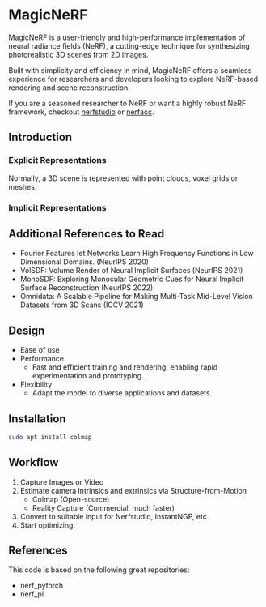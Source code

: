 # MagicNeRF

MagicNeRF is a user-friendly and high-performance implementation of neural radiance fields (NeRF), a cutting-edge technique for synthesizing photorealistic 3D scenes from 2D images.

Built with simplicity and efficiency in mind, MagicNeRF offers a seamless experience for researchers and developers looking to explore NeRF-based rendering and scene reconstruction.

If you are a seasoned researcher to NeRF or want a highly robust NeRF framework, checkout [nerfstudio](https://github.com/nerfstudio-project/nerfstudio) or [nerfacc](https://github.com/nerfstudio-project/nerfacc).

## Introduction

### Explicit Representations
Normally, a 3D scene is represented with point clouds, voxel grids or meshes.

### Implicit Representations


## Additional References to Read

* Fourier Features let Networks Learn High Frequency Functions in Low Dimensional Domains. (NeurIPS 2020)
* VolSDF: Volume Render of Neural Implicit Surfaces (NeurIPS 2021)
* MonoSDF: Exploring Monocular Geometric Cues for Neural Implicit Surface Reconstruction (NeurIPS 2022)
* Omnidata: A Scalable Pipeline for Making Multi-Task Mid-Level Vision Datasets from 3D Scans (ICCV 2021)

## Design

* Ease of use
* Performance
    * Fast and efficient training and rendering, enabling rapid experimentation and prototyping.
* Flexibility
    * Adapt the model to diverse applications and datasets.

## Installation

```bash
sudo apt install colmap
```


<!-- ```bash
sudo apt-get install \
    git \
    cmake \
    build-essential \
    libboost-program-options-dev \
    libboost-filesystem-dev \
    libboost-graph-dev \
    libboost-regex-dev \
    libboost-system-dev \
    libboost-test-dev \
    libeigen3-dev \
    libsuitesparse-dev \
    libfreeimage-dev \
    libgoogle-glog-dev \
    libgflags-dev \
    libglew-dev \
    qtbase5-dev \
    libqt5opengl5-dev \
    libcgal-dev \
    libcgal-qt5-dev \
    libatlas-base-dev \
    libsuitesparse-dev \
    libflann-dev \
    libsqlite3-dev \
    libmetis-dev \
```

Install Ceres-solver

```bash
git clone https://ceres-solver.googlesource.com/ceres-solver
cd ceres-solver
git checkout $(git describe --tags) # Checkout the latest release
mkdir build
cd build
cmake .. -DBUILD_TESTING=OFF -DBUILD_EXAMPLES=OFF
make
sudo make install
```

Install ColMap

```bash
git clone https://github.com/colmap/colmap
cd colmap
git checkout dev
mkdir build
cd build
cmake .. -DCMAKE_CUDA_ARCHITECTURES=native
make
sudo make install
CC=/usr/bin/gcc-6 CXX=/usr/bin/g++-6 cmake ..
``` -->

## Workflow

1. Capture Images or Video
2. Estimate camera intrinsics and extrinsics via Structure-from-Motion
    * Colmap (Open-source)
    * Reality Capture (Commercial, much faster)
3. Convert to suitable input for Nerfstudio, InstantNGP, etc.
4. Start optimizing.

## References

This code is based on the following great repositories:
* nerf_pytorch
* nerf_pl
